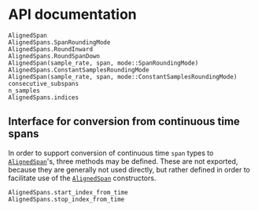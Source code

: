 # API documentation

```@docs
AlignedSpan
AlignedSpans.SpanRoundingMode
AlignedSpans.RoundInward
AlignedSpans.RoundSpanDown
AlignedSpan(sample_rate, span, mode::SpanRoundingMode)
AlignedSpans.ConstantSamplesRoundingMode
AlignedSpan(sample_rate, span, mode::ConstantSamplesRoundingMode)
consecutive_subspans
n_samples
AlignedSpans.indices
```

## Interface for conversion from continuous time spans

In order to support conversion of continuous time `span` types to [`AlignedSpan`](@ref)'s,
three methods may be defined. These are not exported, because they are generally not used directly, but rather defined in order to facilitate use of the [`AlignedSpan`](@ref) constructors.

```@docs
AlignedSpans.start_index_from_time
AlignedSpans.stop_index_from_time
```
